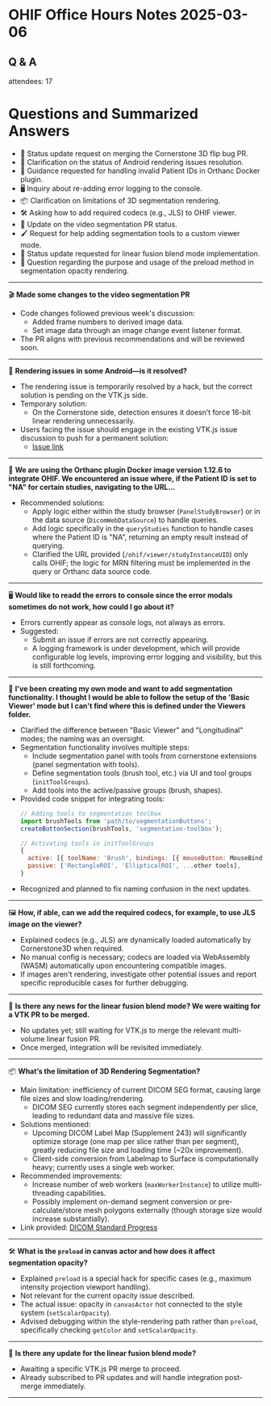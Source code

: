 # OHIF Office Hours Notes 2025-03-06

## Q & A

attendees: 17
  


# Questions and Summarized Answers


- 🔄 Status update request on merging the Cornerstone 3D flip bug PR.
- 📱 Clarification on the status of Android rendering issues resolution.
- 🐳 Guidance requested for handling invalid Patient IDs in Orthanc Docker plugin.
- 🖥️ Inquiry about re-adding error logging to the console.
- 📦 Clarification on limitations of 3D segmentation rendering.
- 🛠️ Asking how to add required codecs (e.g., JLS) to OHIF viewer.
- 🔄 Update on the video segmentation PR status.
- 🖌️ Request for help adding segmentation tools to a custom viewer mode.
- 🌈 Status update requested for linear fusion blend mode implementation.
- 🔧 Question regarding the purpose and usage of the preload method in segmentation opacity rendering.

---

🎬 **Made some changes to the video segmentation PR**
- Code changes followed previous week's discussion:
  - Added frame numbers to derived image data.
  - Set image data through an image change event listener format.
- The PR aligns with previous recommendations and will be reviewed soon.
  
---

📱 **Rendering issues in some Android—is it resolved?**
- The rendering issue is temporarily resolved by a hack, but the correct solution is pending on the VTK.js side.
- Temporary solution:
  - On the Cornerstone side, detection ensures it doesn’t force 16-bit linear rendering unnecessarily.
- Users facing the issue should engage in the existing VTK.js issue discussion to push for a permanent solution:
  - [Issue link](https://github.com/OHIF/Viewers/issues/4286)

---

🐳 **We are using the Orthanc plugin Docker image version 1.12.6 to integrate OHIF. We encountered an issue where, if the Patient ID is set to "NA" for certain studies, navigating to the URL...**
- Recommended solutions:
  - Apply logic either within the study browser (`PanelStudyBrowser`) or in the data source (`DicomWebDataSource`) to handle queries.
  - Add logic specifically in the `queryStudies` function to handle cases where the Patient ID is "NA", returning an empty result instead of querying.
  - Clarified the URL provided (`/ohif/viewer/studyInstanceUID`) only calls OHIF; the logic for MRN filtering must be implemented in the query or Orthanc data source code.
  
---

🖥️ **Would like to readd the errors to console since the error modals sometimes do not work, how could I go about it?**
- Errors currently appear as console logs, not always as errors.
- Suggested:
  - Submit an issue if errors are not correctly appearing.
  - A logging framework is under development, which will provide configurable log levels, improving error logging and visibility, but this is still forthcoming.

---

🎨 **I've been creating my own mode and want to add segmentation functionality. I thought I would be able to follow the setup of the 'Basic Viewer' mode but I can't find where this is defined under the Viewers folder.**
- Clarified the difference between "Basic Viewer" and "Longitudinal" modes; the naming was an oversight.
- Segmentation functionality involves multiple steps:
  - Include segmentation panel with tools from cornerstone extensions (panel segmentation with tools).
  - Define segmentation tools (brush tool, etc.) via UI and tool groups (`initToolGroups`).
  - Add tools into the active/passive groups (brush, shapes).
- Provided code snippet for integrating tools:
  ```javascript
  // Adding tools to segmentation toolbox
  import brushTools from 'path/to/segmentationButtons';
  createButtonSection(brushTools, 'segmentation-toolbox');
  
  // Activating tools in initToolGroups
  {
    active: [{ toolName: 'Brush', bindings: [{ mouseButton: MouseBindings.Primary }] }],
    passive: ['RectangleROI', 'EllipticalROI', ...other tools],
  }
  ```
- Recognized and planned to fix naming confusion in the next updates.

---

🖼️ **How, if able, can we add the required codecs, for example, to use JLS image on the viewer?**
- Explained codecs (e.g., JLS) are dynamically loaded automatically by Cornerstone3D when required.
- No manual config is necessary; codecs are loaded via WebAssembly (WASM) automatically upon encountering compatible images.
- If images aren't rendering, investigate other potential issues and report specific reproducible cases for further debugging.

---

🎨 **Is there any news for the linear fusion blend mode? We were waiting for a VTK PR to be merged.**
- No updates yet; still waiting for VTK.js to merge the relevant multi-volume linear fusion PR.
- Once merged, integration will be revisited immediately.

---

📦 **What’s the limitation of 3D Rendering Segmentation?**
- Main limitation: inefficiency of current DICOM SEG format, causing large file sizes and slow loading/rendering.
  - DICOM SEG currently stores each segment independently per slice, leading to redundant data and massive file sizes.
- Solutions mentioned:
  - Upcoming DICOM Label Map (Supplement 243) will significantly optimize storage (one map per slice rather than per segment), greatly reducing file size and loading time (~20x improvement).
  - Client-side conversion from Labelmap to Surface is computationally heavy; currently uses a single web worker.
- Recommended improvements:
  - Increase number of web workers (`maxWorkerInstance`) to utilize multi-threading capabilities.
  - Possibly implement on-demand segment conversion or pre-calculate/store mesh polygons externally (though storage size would increase substantially).
- Link provided: [DICOM Standard Progress](https://dicomstandard.org/standard-progress/)

---

🛠️ **What is the `preload` in canvas actor and how does it affect segmentation opacity?**
- Explained `preload` is a special hack for specific cases (e.g., maximum intensity projection viewport handling).
- Not relevant for the current opacity issue described.
- The actual issue: opacity in `canvasActor` not connected to the style system (`setScalarOpacity`).
- Advised debugging within the style-rendering path rather than `preload`, specifically checking `getColor` and `setScalarOpacity`.

---

🎨 **Is there any update for the linear fusion blend mode?**
- Awaiting a specific VTK.js PR merge to proceed.
- Already subscribed to PR updates and will handle integration post-merge immediately.

---
